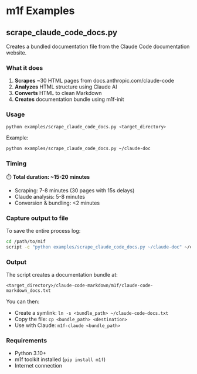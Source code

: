 # m1f Examples

## scrape_claude_code_docs.py

Creates a bundled documentation file from the Claude Code documentation website.

### What it does

1. **Scrapes** ~30 HTML pages from docs.anthropic.com/claude-code
2. **Analyzes** HTML structure using Claude AI
3. **Converts** HTML to clean Markdown
4. **Creates** documentation bundle using m1f-init

### Usage

```bash
python examples/scrape_claude_code_docs.py <target_directory>
```

Example:

```bash
python examples/scrape_claude_code_docs.py ~/claude-doc
```

### Timing

⏱️ **Total duration: ~15-20 minutes**

- Scraping: 7-8 minutes (30 pages with 15s delays)
- Claude analysis: 5-8 minutes
- Conversion & bundling: <2 minutes

### Capture output to file

To save the entire process log:

```bash
cd /path/to/m1f
script -c "python examples/scrape_claude_code_docs.py ~/claude-doc" ~/claude-code-doc-scrape.txt
```

### Output

The script creates a documentation bundle at:

```
<target_directory>/claude-code-markdown/m1f/claude-code-markdown_docs.txt
```

You can then:

- Create a symlink: `ln -s <bundle_path> ~/claude-code-docs.txt`
- Copy the file: `cp <bundle_path> <destination>`
- Use with Claude: `m1f-claude <bundle_path>`

### Requirements

- Python 3.10+
- m1f toolkit installed (`pip install m1f`)
- Internet connection
